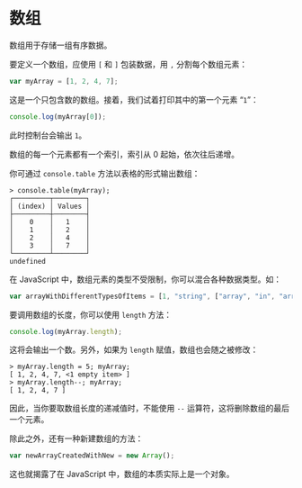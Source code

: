 # 数组

数组用于存储一组有序数据。

要定义一个数组，应使用 `[` 和 `]` 包装数据，用 `,` 分割每个数组元素：

```js
var myArray = [1, 2, 4, 7];
```

这是一个只包含数的数组。接着，我们试着打印其中的第一个元素 “`1`”：

```js
console.log(myArray[0]);
```

此时控制台会输出 `1`。

数组的每一个元素都有一个索引，索引从 0 起始，依次往后递增。

你可通过 `console.table` 方法以表格的形式输出数组：

```output
> console.table(myArray);
┌─────────┬────────┐
│ (index) │ Values │
├─────────┼────────┤
│    0    │   1    │
│    1    │   2    │
│    2    │   4    │
│    3    │   7    │
└─────────┴────────┘
undefined
```

在 JavaScript 中，数组元素的类型不受限制，你可以混合各种数据类型。如：

```js
var arrayWithDifferentTypesOfItems = [1, "string", ["array", "in", "array"], { name: "also objects", description: 3 }];
```

要调用数组的长度，你可以使用 `length` 方法：

```js
console.log(myArray.length);
```

这将会输出一个数。另外，如果为 `length` 赋值，数组也会随之被修改：

```output
> myArray.length = 5; myArray;
[ 1, 2, 4, 7, <1 empty item> ]
> myArray.length--; myArray;
[ 1, 2, 4, 7 ]
```

因此，当你要取数组长度的递减值时，不能使用 `--` 运算符，这将删除数组的最后一个元素。

除此之外，还有一种新建数组的方法：

```js
var newArrayCreatedWithNew = new Array();
```

这也就揭露了在 JavaScript 中，数组的本质实际上是一个对象。
